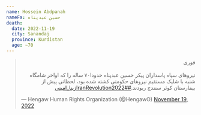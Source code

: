 ```yaml
---
name: Hossein Abdpanah
nameFa: حسین عبدپناه
death:
  date: 2022-11-19
  city: Sanandaj
  province: Kurdistan
  age: ~70
---
```


<blockquote class="twitter-tweet"><p lang="fa" dir="rtl">فوری<br><br>نیروهای سپاه پاسداران پیکر حسین عبدپناه حدودا۷۰ ساله را که اواخر شامگاه شنبه با شلیک مستقیم نیروهای حکومتی کشته شده بود، لحظاتی پیش از بیمارستان کوثر سنندج ربودند.<a href="https://twitter.com/hashtag/IranRevolution2022?src=hash&amp;ref_src=twsrc%5Etfw">#IranRevolution2022</a><a href="https://twitter.com/hashtag/%DA%98%DB%8C%D9%86%D8%A7_%D8%A7%D9%85%DB%8C%D9%86%DB%8C?src=hash&amp;ref_src=twsrc%5Etfw">#ژینا_امینی</a></p>&mdash; Hengaw Human Rights Organization (@HengawO) <a href="https://twitter.com/HengawO/status/1594111691704631296?ref_src=twsrc%5Etfw">November 19, 2022</a></blockquote> <script async src="https://platform.twitter.com/widgets.js" charset="utf-8"></script>